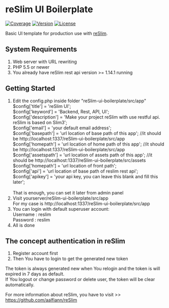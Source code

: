 reSlim UI Boilerplate
=======
[![Coverage](https://img.shields.io/badge/coverage-100%25-brightgreen.svg)](https://github.com/aalfiann/reSlim-ui-boilerplate)
[![Version](https://img.shields.io/badge/stable-1.14.1-brightgreen.svg)](https://github.com/aalfiann/reSlim-ui-boilerplate)
[![License](https://img.shields.io/badge/license-MIT-blue.svg)](https://github.com/aalfiann/reSlim-ui-boilerplate/blob/master/license.md)

Basic UI template for production use with [reSlim](https://github.com/aalfiann/reSlim).<br>

System Requirements
---------------

1. Web server with URL rewriting
2. PHP 5.5 or newer
3. You already have reSlim rest api version >= 1.14.1 running


Getting Started
---------------
1. Edit the config.php inside folder "reSlim-ui-boilerplate/src/app"<br>
    $config['title'] = 'reSlim UI';<br>
    $config['keyword'] = 'Backend, Rest, API, UI';<br>
    $config['description'] = 'Make your project reSlim with use restful api. reSlim is based on Slim3';<br>
    $config['email'] = 'your default email address';<br>
    $config['basepath'] = 'url location of base path of this app'; //it should be http://localhost:1337/reSlim-ui-boilerplate/src/app<br>
    $config['homepath'] = 'url location of home path of this app'; //it should be http://localhost:1337/reSlim-ui-boilerplate/src/app<br>
    $config['assetspath'] = 'url location of assets path of this app'; //it should be http://localhost:1337/reSlim-ui-boilerplate/src/assets<br>
    $config['homepath'] = 'url location of front path';<br>
    $config['api'] = 'url location of base path of reslim rest api';<br>
    $config['apikey'] = 'your api key, you can leave this blank and fill this later';<br><br>
    That is enough, you can set it later from admin panel
3. Visit yourserver/reSlim-ui-boilerplate/src/app<br>
    For my case is http://localhost:1337/reSlim-ui-boilerplate/src/app
4. You can login with default superuser account:<br>
    Username : reslim<br>
    Password : reslim
5. All is done

The concept authentication in reSlim
-----------------

1. Register account first
2. Then You have to login to get the generated new token

The token is always generated new when You relogin and the token is will expired in 7 days as default.<br>
If You logout or change password or delete user, the token will be clear automatically.

For more information about reSlim, you have to visit >> https://github.com/aalfiann/reSlim